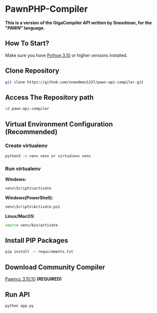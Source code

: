 # PawnPHP-Compiler

**This is a version of the GigaCompiler API written by Sneedman, for the "*PAWN*" language.**

## How To Start?

Make sure you have [Python 3.10](https://www.python.org/downloads/) or higher versions installed.

## Clone Repository

   ```bash
   git clone https://github.com/sneedman1337/pawn-api-compiler.git
   ```

## Access The Repository path

   ```bash
   cd pawn-api-compiler
   ```

## Virtual Environment Configuration (Recommended)

### Create virtualenv

```bash
python3 -m venv venv or virtualenv venv
```

### Run virtualenv

**Windows:**

```bash
venv\Scripts\activate
```

 **Windows(PowerShell):**

```bash
venv\Scripts\Activate.ps1
```

 **Linux/MacOS:**

```bash
source venv/bin/activate
```

## Install PIP Packages

```bash
pip install -r requirements.txt
```

## Download Community Compiler

[Pawncc 3.10.10](https://github.com/pawn-lang/compiler/releases/tag/v3.10.10) **(REQUIRED)**

## Run API

```bash
python app.py
```

